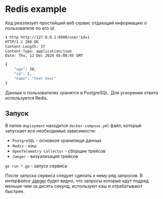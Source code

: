 # Redis example
Код реазлизует простейший веб сервис отдающий информацию о пользователе по его id.
```sh
❯ http http://127.0.0.1:8080/user?id=1
HTTP/1.1 200 OK
Content-Length: 37
Content-Type: application/json
Date: Thu, 12 Dec 2024 05:08:45 GMT

{
    "age": 30,
    "id": 1,
    "name": "Test User"
}
```

Данные о пользователях хранятся в PostgreSQL. Для ускорения ответа используется Redis.

## Запуск
В папке `deployment` находится `docker-compose.yml` файл, который запускает все необходимые зависимости:
- `PostgreSQL` - основное хранилище данных
- `Redis` - кэш
- `OpenTelemetry Collector` - сборщик трейсов
- `Jaeger` - визуализация трейсов

`go run *.go` - запуск сервиса

После запуска сервиса следует сделать к нему ряд запросов. В интерфейсе [Jaeger](http://127.0.0.1:16686/) будет видно, что запросы которые идут подряд меньше чем за десять секунд, используют кэш и отрабатывают быстрее.